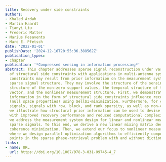 ```yaml
---
title: Recovery under side constraints
authors:
- Khaled Ardah
- Martin Haardt
- Tianyi Liu
- Frederic Matter
- Marius Pesavento
- Marc E. Pfetsch
date: '2022-01-01'
publishDate: '2024-12-16T20:55:36.388562Z'
publication_types:
- chapter
publication: '*Compressed sensing in information processing*'
abstract: This chapter addresses sparse signal reconstruction under various types
  of structural side constraints with applications in multi-antenna systems. Side
  constraints may result from prior information on the measurement system and the
  sparse signal structure. They may involve the structure of the sensing matrix, the
  structure of the non-zero support values, the temporal structure of the sparse representation
  vector, and the nonlinear measurement structure. First, we demonstrate how a priori
  information in the form of structural side constraints influence recovery guarantees
  (null space properties) using $ell$1-minimization. Furthermore, for constant modulus
  signals, signals with row, block, and rank sparsity, as well as non-circular signals,
  we illustrate how structural prior information can be used to devise efficient algorithms
  with improved recovery performance and reduced computational complexity. Finally,
  we address the measurement system design for linear and nonlinear measurements of
  sparse signals. To this end, we derive a new linear mixing matrix design based on
  coherence minimization. Then, we extend our focus to nonlinear measurement systems
  where we design parallel optimization algorithms to efficiently compute stationary
  points in the sparse phase-retrieval problem with and without dictionary learning.
links:
- name: URL
  url: https://doi.org/10.1007/978-3-031-09745-4_7
---
```

